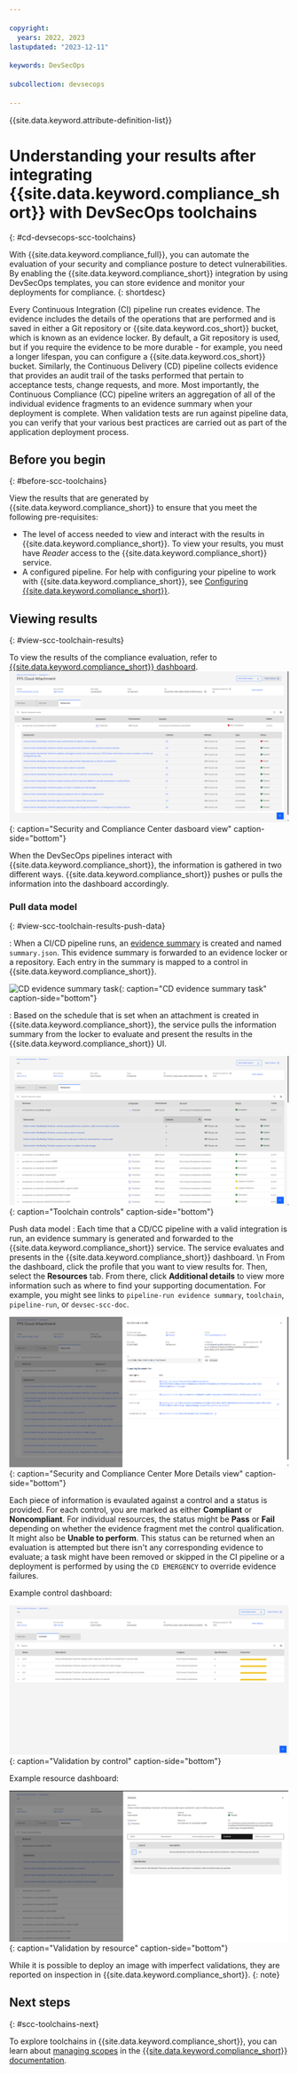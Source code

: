 ```yaml
---

copyright:
  years: 2022, 2023
lastupdated: "2023-12-11"

keywords: DevSecOps

subcollection: devsecops

---
```


{{site.data.keyword.attribute-definition-list}}


# Understanding your results after integrating {{site.data.keyword.compliance_short}} with DevSecOps toolchains
{: #cd-devsecops-scc-toolchains}

With {{site.data.keyword.compliance_full}}, you can automate the evaluation of your security and compliance posture to detect vulnerabilities. By enabling the {{site.data.keyword.compliance_short}} integration by using DevSecOps templates, you can store evidence and monitor your deployments for compliance.
{: shortdesc}

Every Continuous Integration (CI) pipeline run creates evidence. The evidence includes the details of the operations that are performed and is saved in either a Git repository or {{site.data.keyword.cos_short}} bucket, which is known as an evidence locker. By default, a Git repository is used, but if you require the evidence to be more durable - for example, you need a longer lifespan, you can configure a {{site.data.keyword.cos_short}} bucket. Similarly, the Continuous Delivery (CD) pipeline collects evidence that provides an audit trail of the tasks performed that pertain to acceptance tests, change requests, and more. Most importantly, the Continuous Compliance (CC) pipeline writers an aggregation of all of the individual evidence fragments to an evidence summary when your deployment is complete. When validation tests are run against pipeline data, you can verify that your various best practices are carried out as part of the application deployment process.


## Before you begin
{: #before-scc-toolchains}

View the results that are generated by {{site.data.keyword.compliance_short}} to ensure that you meet the following pre-requisites:

* The level of access needed to view and interact with the results in {{site.data.keyword.compliance_short}}. To view your results, you must have *Reader* access to the {{site.data.keyword.compliance_short}} service.
* A configured pipeline.
   For help with configuring your pipeline to work with {{site.data.keyword.compliance_short}}, see [Configuring {{site.data.keyword.compliance_short}}](/docs/devsecops?topic=devsecops-scc).


## Viewing results
{: #view-scc-toolchain-results}

To view the results of the compliance evaluation, refer to [{{site.data.keyword.compliance_short}} dashboard](/security-and-compliance-center).
![Security and Compliance Center dasboard view](images/devsecops-scc-dashboard.png){: caption="Security and Compliance Center dasboard view" caption-side="bottom"}


When the DevSecOps pipelines interact with {{site.data.keyword.compliance_short}}, the information is gathered in two different ways. {{site.data.keyword.compliance_short}} pushes or pulls the information into the dashboard accordingly.


### Pull data model
{: #view-scc-toolchain-results-push-data}

:   When a CI/CD pipeline runs, an [evidence summary](/docs/devsecops?topic=devsecops-devsecops-evidence-summary) is created and named `summary.json`. This evidence summary is forwarded to an evidence locker or a repository. Each entry in the summary is mapped to a control in {{site.data.keyword.compliance_short}}.

   ![CD evidence summary task](images/cd-devsecops-evidence-summary.png){: caption="CD evidence summary task" caption-side="bottom"}

:   Based on the schedule that is set when an attachment is created in {{site.data.keyword.compliance_short}}, the service pulls the information summary from the locker to evaluate and present the results in the {{site.data.keyword.compliance_short}} UI.

   ![Toolchain controls](images/cd-devsecops-toolchain-controls.png){: caption="Toolchain controls" caption-side="bottom"}

Push data model
:   Each time that a CD/CC pipeline with a valid integration is run, an evidence summary is generated and forwarded to the {{site.data.keyword.compliance_short}} service. The service evaluates and presents in the {{site.data.keyword.compliance_short}} dashboard.  \n From the dashboard, click the profile that you want to view results for. Then, select the **Resources** tab. From there, click **Additional details** to view more information such as where to find your supporting documentation. For example, you might see links to `pipeline-run evidence summary`, `toolchain`, `pipeline-run`, or `devsec-scc-doc`.

![{{site.data.keyword.compliance_short}} additional details view](images/devsecops-scc-moredetails.png){: caption="Security and Compliance Center More Details view" caption-side="bottom"}



Each piece of information is evaulated against a control and a status is provided. For each control, you are marked as either **Compliant** or **Noncompliant**. For individual resources, the status might be **Pass** or **Fail** depending on whether the evidence fragment met the control qualification. It might also be **Unable to perform**. This status can be returned when an evaluation is attempted but there isn't any corresponding evidence to evaluate; a task might have been removed or skipped in the CI pipeline or a deployment is performed by using the `CD EMERGENCY` to override evidence failures.

Example control dashboard:

![Validation by control](images/cd-devsecops-validation-by-control.png){: caption="Validation by control" caption-side="bottom"}

Example resource dashboard:

![Validation by resource](images/cd-devsecops-validation-by-resource.png){: caption="Validation by resource" caption-side="bottom"}

While it is possible to deploy an image with imperfect validations, they are reported on inspection in {{site.data.keyword.compliance_short}}.
{: note}


## Next steps
{: #scc-toolchains-next}

To explore toolchains in {{site.data.keyword.compliance_short}}, you can learn about [managing scopes](/docs/security-compliance?topic=security-compliance-scopes) in the [{{site.data.keyword.compliance_short}} documentation](/docs/security-compliance?topic=security-compliance-getting-started).
